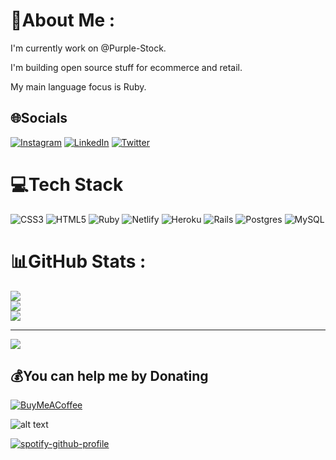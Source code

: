 # 💫About Me :
I'm currently work on @Purple-Stock.

I'm building open source stuff for ecommerce and retail.

My main language focus is Ruby.

## 🌐Socials
[![Instagram](https://img.shields.io/badge/Instagram-%23E4405F.svg?logo=Instagram&logoColor=white)](https://www.instagram.com/matheus.puppe/) [![LinkedIn](https://img.shields.io/badge/LinkedIn-%230077B5.svg?logo=linkedin&logoColor=white)](https://www.linkedin.com/in/matheus-puppe/) [![Twitter](https://img.shields.io/badge/Twitter-%231DA1F2.svg?logo=Twitter&logoColor=white)](https://twitter.com/MatPuppe1990) 

# 💻Tech Stack
![CSS3](https://img.shields.io/badge/css3-%231572B6.svg?style=for-the-badge&logo=css3&logoColor=white) ![HTML5](https://img.shields.io/badge/html5-%23E34F26.svg?style=for-the-badge&logo=html5&logoColor=white) ![Ruby](https://img.shields.io/badge/ruby-%23CC342D.svg?style=for-the-badge&logo=ruby&logoColor=white) ![Netlify](https://img.shields.io/badge/netlify-%23000000.svg?style=for-the-badge&logo=netlify&logoColor=#00C7B7) ![Heroku](https://img.shields.io/badge/heroku-%23430098.svg?style=for-the-badge&logo=heroku&logoColor=white) ![Rails](https://img.shields.io/badge/rails-%23CC0000.svg?style=for-the-badge&logo=ruby-on-rails&logoColor=white) ![Postgres](https://img.shields.io/badge/postgres-%23316192.svg?style=for-the-badge&logo=postgresql&logoColor=white) ![MySQL](https://img.shields.io/badge/mysql-%2300f.svg?style=for-the-badge&logo=mysql&logoColor=white)
# 📊GitHub Stats :
![](https://github-readme-stats.vercel.app/api?username=puppe1990&theme=radical&hide_border=false&include_all_commits=false&count_private=false)<br/>
![](https://github-readme-streak-stats.herokuapp.com/?user=puppe1990&theme=radical&hide_border=false)<br/>
![](https://github-readme-stats.vercel.app/api/top-langs/?username=puppe1990&theme=radical&hide_border=false&include_all_commits=false&count_private=false&layout=compact)

---
[![](https://visitcount.itsvg.in/api?id=puppe1990&icon=0&color=0)](https://visitcount.itsvg.in)

  ## 💰You can help me by Donating
  [![BuyMeACoffee](https://img.shields.io/badge/Buy%20Me%20a%20Coffee-ffdd00?style=for-the-badge&logo=buy-me-a-coffee&logoColor=black)](https://www.buymeacoffee.com/puppe1990) 

  <!-- Proudly created with GPRM ( https://gprm.itsvg.in ) -->
  

![alt text](https://cr-ss-service.azurewebsites.net/api/ScreenShot?widget=summary&username=puppe1990)

[![spotify-github-profile](https://spotify-github-profile.vercel.app/api/view?uid=12146075266&cover_image=true&theme=default&bar_color_cover=false)](https://github.com/kittinan/spotify-github-profile)



